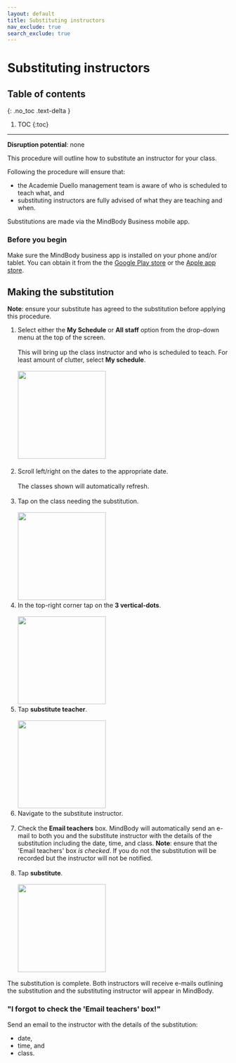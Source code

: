 ```yaml
---
layout: default
title: Substituting instructors 
nav_exclude: true 
search_exclude: true
---
```

# Substituting instructors

## Table of contents
{: .no_toc .text-delta }

1. TOC
{:toc}

---
**Disruption potential**: none

This procedure will outline how to substitute an instructor for your class. 

Following the procedure will ensure that:
- the Academie Duello management team is aware of who is scheduled to teach what, and
- substituting instructors are fully advised of what they are teaching and when.

Substitutions are made via the MindBody Business mobile app.

### Before you begin
Make sure the MindBody business app is installed on your phone and/or tablet.
You can obtain it from the the [Google Play store](https://play.google.com/store/apps/details?id=com.mindbodyonline.express&hl=en) or the [Apple app store](https://apps.apple.com/us/app/mindbody-business/id599125654).

## Making the substitution

**Note**: ensure your substitute has agreed to the substitution before applying this procedure.

1. Select either the **My Schedule** or **All staff**  option from the drop-down menu at the top of the screen.  
<br>This will bring up the class instructor and who is scheduled to teach. For least amount of clutter, select **My schedule**. <br><br>
[<img src="http://github.com/clintonbf/Lynns-and-Clints-doc-project/blob/gh-pages/assets/images/coverage-1.png?raw=true" width="200" height="200" />](http://github.com/clintonbf/Lynns-and-Clints-doc-project/blob/gh-pages/assets/images/coverage-1.png) <br><br>
2. Scroll left/right on the dates to the appropriate date.  
<br>The classes shown will automatically refresh. <br><br>
3. Tap on the class needing the substitution. <br><br>
[<img src="http://github.com/clintonbf/Lynns-and-Clints-doc-project/blob/gh-pages/assets/images/coverage-2-and-3.png?raw=true" width="200" height="200" />](http://github.com/clintonbf/Lynns-and-Clints-doc-project/blob/gh-pages/assets/images/coverage-2-and-3.png)
4. In the top-right corner tap on the **3 vertical-dots**. <br><br>
[<img src="http://github.com/clintonbf/Lynns-and-Clints-doc-project/blob/gh-pages/assets/images/coverage-4.png?raw=true" width="200" height="200" />](http://github.com/clintonbf/Lynns-and-Clints-doc-project/blob/gh-pages/assets/images/coverage-4.png)
5. Tap **substitute teacher**. <br><br>
[<img src="http://github.com/clintonbf/Lynns-and-Clints-doc-project/blob/gh-pages/assets/images/coverage-5.png?raw=true" width="200" height="200" />](http://github.com/clintonbf/Lynns-and-Clints-doc-project/blob/gh-pages/assets/images/coverage-5.png)
6. Navigate to the substitute instructor. <br><br>
7. Check the **Email teachers** box.
MindBody will automatically send an e-mail to both you and the substitute instructor with the details of the substitution
including the date, time, and class.
**Note**: ensure that the 'Email teachers' box _is checked_. If you do not the substitution will be recorded but the instructor will not be notified.<br><br>
8. Tap **substitute**. <br><br>
[<img src="http://github.com/clintonbf/Lynns-and-Clints-doc-project/blob/gh-pages/assets/images/coverage-7-8.png?raw=true" width="200" height="200" />](http://github.com/clintonbf/Lynns-and-Clints-doc-project/blob/gh-pages/assets/images/coverage-7-8.png)

The substitution is complete. Both instructors will receive e-mails outlining the substitution and the substituting instructor will appear in MindBody. 

### "I forgot to check the 'Email teachers' box!"

Send an email to the instructor with the details of the substitution:
- date,
- time, and
- class.


